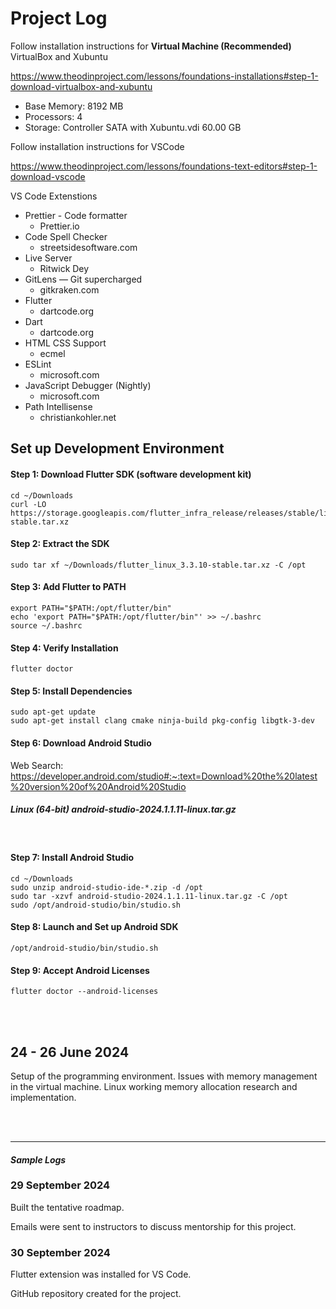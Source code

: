 # Project Log 

Follow installation instructions for **Virtual Machine (Recommended)** VirtualBox and Xubuntu 

https://www.theodinproject.com/lessons/foundations-installations#step-1-download-virtualbox-and-xubuntu
- Base Memory: 8192 MB 
- Processors: 4 
- Storage: Controller SATA with Xubuntu.vdi 60.00 GB

Follow installation instructions for VSCode 

https://www.theodinproject.com/lessons/foundations-text-editors#step-1-download-vscode

VS Code Extenstions 

- Prettier - Code formatter 
  - Prettier.io 
- Code Spell Checker 
  - streetsidesoftware.com 
- Live Server 
  - Ritwick Dey 
- GitLens — Git supercharged 
  - gitkraken.com 
- Flutter 
  - dartcode.org 
- Dart 
  - dartcode.org 
- HTML CSS Support 
  - ecmel 
- ESLint 
  - microsoft.com
- JavaScript Debugger (Nightly)
  - microsoft.com
- Path Intellisense 
  - christiankohler.net 

## Set up Development Environment 

#### Step 1: Download Flutter SDK (software development kit) 
```
cd ~/Downloads
curl -LO https://storage.googleapis.com/flutter_infra_release/releases/stable/linux/flutter_linux_3.3.10-stable.tar.xz
```

#### Step 2: Extract the SDK 
```
sudo tar xf ~/Downloads/flutter_linux_3.3.10-stable.tar.xz -C /opt
``` 

#### Step 3: Add Flutter to PATH 
```
export PATH="$PATH:/opt/flutter/bin"
echo 'export PATH="$PATH:/opt/flutter/bin"' >> ~/.bashrc
source ~/.bashrc
```

#### Step 4: Verify Installation 
```
flutter doctor
``` 

#### Step 5: Install Dependencies 
```
sudo apt-get update
sudo apt-get install clang cmake ninja-build pkg-config libgtk-3-dev
```

#### Step 6: Download Android Studio 
Web Search: https://developer.android.com/studio#:~:text=Download%20the%20latest%20version%20of%20Android%20Studio
<br> 
##### Linux (64-bit) *android-studio-2024.1.1.11-linux.tar.gz* 
<br> 

#### Step 7: Install Android Studio 
```
cd ~/Downloads
sudo unzip android-studio-ide-*.zip -d /opt
sudo tar -xzvf android-studio-2024.1.1.11-linux.tar.gz -C /opt
sudo /opt/android-studio/bin/studio.sh
```

#### Step 8: Launch and Set up Android SDK 
```
/opt/android-studio/bin/studio.sh
```

#### Step 9: Accept Android Licenses 
```
flutter doctor --android-licenses 
```



<br><br>

## 24 - 26 June 2024
Setup of the programming environment. 
Issues with memory management in the virtual machine. 
Linux working memory allocation research and implementation. 

<br><br> 
- - - - - - - - - - - - - - - - - - - - 

#### *Sample Logs*

### 29 September 2024 
Built the tentative roadmap. 

Emails were sent to instructors to discuss mentorship for this project. 

### 30 September 2024 
Flutter extension was installed for VS Code. 

GitHub repository created for the project. 
